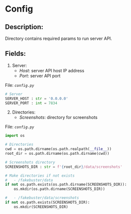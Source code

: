 # Config

## **Description:**

Directory contains required params to run server API.

## **Fields:**

1. Server:
    - *Host*: server API host IP address
    - *Port*: server API port

File: *`config.py`*

``` python
# Server
SERVER_HOST : str = '0.0.0.0'
SERVER_PORT : int = 7834
```

2. Directories:
    - *Screenshots*: directory for screenshots

File: *`config.py`*

``` python
import os

# Directories
cwd = os.path.dirname(os.path.realpath(__file__))
root_dir = os.path.dirname(os.path.dirname(cwd))

# Screenshots directory
SCREENSHOTS_DIR : str = f'{root_dir}/data/screenshots'

# Make directories if not exists
#   - /fakebuster/data
if not os.path.exists(os.path.dirname(SCREENSHOTS_DIR)):
    os.mkdir(os.path.dirname(SCREENSHOTS_DIR))

#   - /fakebuster/data/screenshots
if not os.path.exists(SCREENSHOTS_DIR):
    os.mkdir(SCREENSHOTS_DIR)
```

